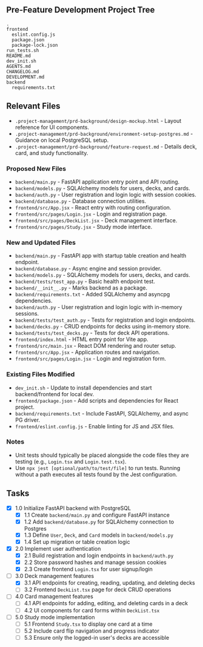 ## Pre-Feature Development Project Tree
```
.
frontend
  eslint.config.js
  package.json
  package-lock.json
run_tests.sh
README.md
dev_init.sh
AGENTS.md
CHANGELOG.md
DEVELOPMENT.md
backend
  requirements.txt
```

## Relevant Files
- `.project-management/prd-background/design-mockup.html` - Layout reference for UI components.
- `.project-management/prd-background/environment-setup-postgres.md` - Guidance on local PostgreSQL setup.
- `.project-management/prd-background/feature-request.md` - Details deck, card, and study functionality.

### Proposed New Files
- `backend/main.py` - FastAPI application entry point and API routing.
- `backend/models.py` - SQLAlchemy models for users, decks, and cards.
- `backend/auth.py` - User registration and login logic with session cookies.
- `backend/database.py` - Database connection utilities.
- `frontend/src/App.jsx` - React entry with routing configuration.
- `frontend/src/pages/Login.jsx` - Login and registration page.
- `frontend/src/pages/DeckList.jsx` - Deck management interface.
- `frontend/src/pages/Study.jsx` - Study mode interface.

### New and Updated Files
- `backend/main.py` - FastAPI app with startup table creation and health endpoint.
- `backend/database.py` - Async engine and session provider.
- `backend/models.py` - SQLAlchemy models for users, decks, and cards.
- `backend/tests/test_app.py` - Basic health endpoint test.
- `backend/__init__.py` - Marks backend as a package.
- `backend/requirements.txt` - Added SQLAlchemy and asyncpg dependencies.
- `backend/auth.py` - User registration and login logic with in-memory sessions.
- `backend/tests/test_auth.py` - Tests for registration and login endpoints.
- `backend/decks.py` - CRUD endpoints for decks using in-memory store.
- `backend/tests/test_decks.py` - Tests for deck API operations.
- `frontend/index.html` - HTML entry point for Vite app.
- `frontend/src/main.jsx` - React DOM rendering and router setup.
- `frontend/src/App.jsx` - Application routes and navigation.
- `frontend/src/pages/Login.jsx` - Login and registration form.

### Existing Files Modified
- `dev_init.sh` - Update to install dependencies and start backend/frontend for local dev.
- `frontend/package.json` - Add scripts and dependencies for React project.
- `backend/requirements.txt` - Include FastAPI, SQLAlchemy, and async PG driver.
- `frontend/eslint.config.js` - Enable linting for JS and JSX files.

### Notes
- Unit tests should typically be placed alongside the code files they are testing (e.g., `Login.tsx` and `Login.test.tsx`).
- Use `npx jest [optional/path/to/test/file]` to run tests. Running without a path executes all tests found by the Jest configuration.

## Tasks
- [x] 1.0 Initialize FastAPI backend with PostgreSQL
  - [x] 1.1 Create `backend/main.py` and configure FastAPI instance
  - [x] 1.2 Add `backend/database.py` for SQLAlchemy connection to Postgres
  - [x] 1.3 Define `User`, `Deck`, and `Card` models in `backend/models.py`
  - [x] 1.4 Set up migration or table creation logic
- [x] 2.0 Implement user authentication
  - [x] 2.1 Build registration and login endpoints in `backend/auth.py`
  - [x] 2.2 Store password hashes and manage session cookies
  - [x] 2.3 Create frontend `Login.tsx` for user signup/login
- [ ] 3.0 Deck management features
  - [x] 3.1 API endpoints for creating, reading, updating, and deleting decks
  - [ ] 3.2 Frontend `DeckList.tsx` page for deck CRUD operations
- [ ] 4.0 Card management features
  - [ ] 4.1 API endpoints for adding, editing, and deleting cards in a deck
  - [ ] 4.2 UI components for card forms within `DeckList.tsx`
- [ ] 5.0 Study mode implementation
  - [ ] 5.1 Frontend `Study.tsx` to display one card at a time
  - [ ] 5.2 Include card flip navigation and progress indicator
  - [ ] 5.3 Ensure only the logged-in user's decks are accessible

